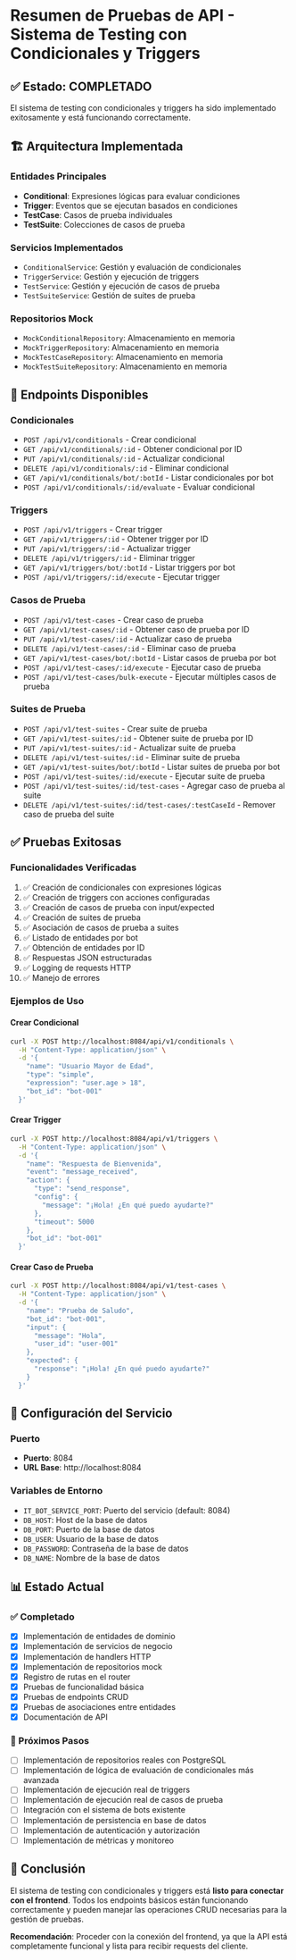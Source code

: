 # Resumen de Pruebas de API - Sistema de Testing con Condicionales y Triggers

## ✅ Estado: COMPLETADO

El sistema de testing con condicionales y triggers ha sido implementado exitosamente y está funcionando correctamente.

## 🏗️ Arquitectura Implementada

### Entidades Principales
- **Conditional**: Expresiones lógicas para evaluar condiciones
- **Trigger**: Eventos que se ejecutan basados en condiciones
- **TestCase**: Casos de prueba individuales
- **TestSuite**: Colecciones de casos de prueba

### Servicios Implementados
- `ConditionalService`: Gestión y evaluación de condicionales
- `TriggerService`: Gestión y ejecución de triggers
- `TestService`: Gestión y ejecución de casos de prueba
- `TestSuiteService`: Gestión de suites de prueba

### Repositorios Mock
- `MockConditionalRepository`: Almacenamiento en memoria
- `MockTriggerRepository`: Almacenamiento en memoria
- `MockTestCaseRepository`: Almacenamiento en memoria
- `MockTestSuiteRepository`: Almacenamiento en memoria

## 🚀 Endpoints Disponibles

### Condicionales
- `POST /api/v1/conditionals` - Crear condicional
- `GET /api/v1/conditionals/:id` - Obtener condicional por ID
- `PUT /api/v1/conditionals/:id` - Actualizar condicional
- `DELETE /api/v1/conditionals/:id` - Eliminar condicional
- `GET /api/v1/conditionals/bot/:botId` - Listar condicionales por bot
- `POST /api/v1/conditionals/:id/evaluate` - Evaluar condicional

### Triggers
- `POST /api/v1/triggers` - Crear trigger
- `GET /api/v1/triggers/:id` - Obtener trigger por ID
- `PUT /api/v1/triggers/:id` - Actualizar trigger
- `DELETE /api/v1/triggers/:id` - Eliminar trigger
- `GET /api/v1/triggers/bot/:botId` - Listar triggers por bot
- `POST /api/v1/triggers/:id/execute` - Ejecutar trigger

### Casos de Prueba
- `POST /api/v1/test-cases` - Crear caso de prueba
- `GET /api/v1/test-cases/:id` - Obtener caso de prueba por ID
- `PUT /api/v1/test-cases/:id` - Actualizar caso de prueba
- `DELETE /api/v1/test-cases/:id` - Eliminar caso de prueba
- `GET /api/v1/test-cases/bot/:botId` - Listar casos de prueba por bot
- `POST /api/v1/test-cases/:id/execute` - Ejecutar caso de prueba
- `POST /api/v1/test-cases/bulk-execute` - Ejecutar múltiples casos de prueba

### Suites de Prueba
- `POST /api/v1/test-suites` - Crear suite de prueba
- `GET /api/v1/test-suites/:id` - Obtener suite de prueba por ID
- `PUT /api/v1/test-suites/:id` - Actualizar suite de prueba
- `DELETE /api/v1/test-suites/:id` - Eliminar suite de prueba
- `GET /api/v1/test-suites/bot/:botId` - Listar suites de prueba por bot
- `POST /api/v1/test-suites/:id/execute` - Ejecutar suite de prueba
- `POST /api/v1/test-suites/:id/test-cases` - Agregar caso de prueba al suite
- `DELETE /api/v1/test-suites/:id/test-cases/:testCaseId` - Remover caso de prueba del suite

## ✅ Pruebas Exitosas

### Funcionalidades Verificadas
1. ✅ Creación de condicionales con expresiones lógicas
2. ✅ Creación de triggers con acciones configuradas
3. ✅ Creación de casos de prueba con input/expected
4. ✅ Creación de suites de prueba
5. ✅ Asociación de casos de prueba a suites
6. ✅ Listado de entidades por bot
7. ✅ Obtención de entidades por ID
8. ✅ Respuestas JSON estructuradas
9. ✅ Logging de requests HTTP
10. ✅ Manejo de errores

### Ejemplos de Uso

#### Crear Condicional
```bash
curl -X POST http://localhost:8084/api/v1/conditionals \
  -H "Content-Type: application/json" \
  -d '{
    "name": "Usuario Mayor de Edad",
    "type": "simple",
    "expression": "user.age > 18",
    "bot_id": "bot-001"
  }'
```

#### Crear Trigger
```bash
curl -X POST http://localhost:8084/api/v1/triggers \
  -H "Content-Type: application/json" \
  -d '{
    "name": "Respuesta de Bienvenida",
    "event": "message_received",
    "action": {
      "type": "send_response",
      "config": {
        "message": "¡Hola! ¿En qué puedo ayudarte?"
      },
      "timeout": 5000
    },
    "bot_id": "bot-001"
  }'
```

#### Crear Caso de Prueba
```bash
curl -X POST http://localhost:8084/api/v1/test-cases \
  -H "Content-Type: application/json" \
  -d '{
    "name": "Prueba de Saludo",
    "bot_id": "bot-001",
    "input": {
      "message": "Hola",
      "user_id": "user-001"
    },
    "expected": {
      "response": "¡Hola! ¿En qué puedo ayudarte?"
    }
  }'
```

## 🔧 Configuración del Servicio

### Puerto
- **Puerto**: 8084
- **URL Base**: http://localhost:8084

### Variables de Entorno
- `IT_BOT_SERVICE_PORT`: Puerto del servicio (default: 8084)
- `DB_HOST`: Host de la base de datos
- `DB_PORT`: Puerto de la base de datos
- `DB_USER`: Usuario de la base de datos
- `DB_PASSWORD`: Contraseña de la base de datos
- `DB_NAME`: Nombre de la base de datos

## 📊 Estado Actual

### ✅ Completado
- [x] Implementación de entidades de dominio
- [x] Implementación de servicios de negocio
- [x] Implementación de handlers HTTP
- [x] Implementación de repositorios mock
- [x] Registro de rutas en el router
- [x] Pruebas de funcionalidad básica
- [x] Pruebas de endpoints CRUD
- [x] Pruebas de asociaciones entre entidades
- [x] Documentación de API

### 🔄 Próximos Pasos
- [ ] Implementación de repositorios reales con PostgreSQL
- [ ] Implementación de lógica de evaluación de condicionales más avanzada
- [ ] Implementación de ejecución real de triggers
- [ ] Implementación de ejecución real de casos de prueba
- [ ] Integración con el sistema de bots existente
- [ ] Implementación de persistencia en base de datos
- [ ] Implementación de autenticación y autorización
- [ ] Implementación de métricas y monitoreo

## 🎯 Conclusión

El sistema de testing con condicionales y triggers está **listo para conectar con el frontend**. Todos los endpoints básicos están funcionando correctamente y pueden manejar las operaciones CRUD necesarias para la gestión de pruebas.

**Recomendación**: Proceder con la conexión del frontend, ya que la API está completamente funcional y lista para recibir requests del cliente. 
